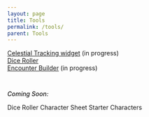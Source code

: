```yaml
---
layout: page
title: Tools
permalink: /tools/
parent: Tools
---
```


[Celestial Tracking widget](/tools/celestial-tracking/) (in progress)  
[Dice Roller](/tools/dice/)  
[Encounter Builder](/tools/encounter-builder/) (in progress)

<div style="height: 1em;"></div>

<p style="font-weight: 500; font-style: italic;">Coming Soon:</p>
Dice Roller  
Character Sheet  
Starter Characters  
